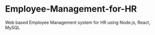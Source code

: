 # Employee-Management-for-HR
Web based Employee Management system for HR using Node.js, React, MySQL
